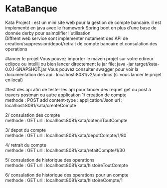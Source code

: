# KataBanque
Kata Project : est un mini site web pour la gestion de compte bancaire.
il est implementé en java avec le framework Spring boot en plus d'une base de donnée derby pour saimplifier l'utilisation   
Diffrent web service sont implementer notament des API de creation/suppression/depot/retrait de compte bancaire et consulation des operations 

#lancer le projet
Vous pouvez importer le maven projet sur votre edireur eclipce ou intellij ou bien lancer directement le jar file: java -jar target/kata-0.0.1-SNAPSHOT.jar
Vous pouvez consulter swagger pour voir la documentation des api : localhost:8081/v2/api-docs   (si vous lancer le projet en local)

#test des api
afin de tester les api pour lancer des requet get ou post à travers postman ou autre application
1/ creation de compte   
  methode : POST
  add content-type : application/Json
  url : localhost:8081/kata/createCompte
  
2/ consulation des compte   
  methode : GET
  url : localhost:8081/kata/obtenirToutCompte
 
3/ depot du compte   
  methode : GET
  url : localhost:8081/kata/depotCompte/1/80

4/ retrait du compte   
  methode : GET
  url : localhost:8081/kata/retaitCompte/1/30
   
5/ consulation de historique des operations   
  methode : GET
  url : localhost:8081/kata/histoireToutCompte
  
6/ consulation de historique des operations pour un compte   
  methode : GET
  url : localhost:8081/kata/histoireCompte/1
  

 
 
